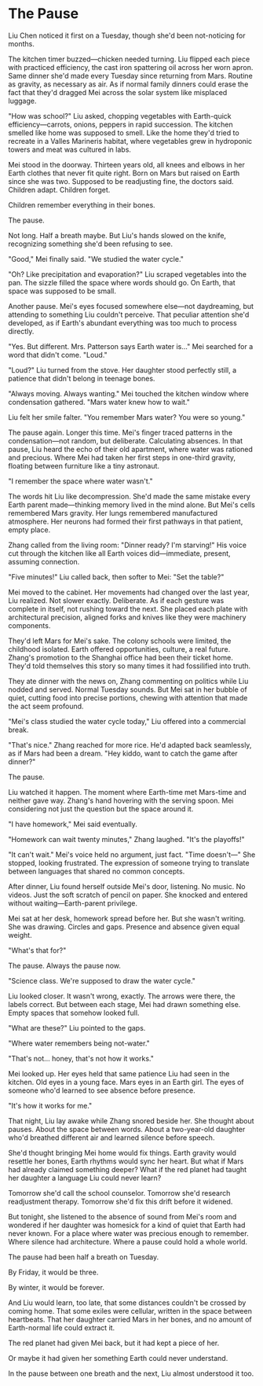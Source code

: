 # The Pause

Liu Chen noticed it first on a Tuesday, though she'd been not-noticing for months.

The kitchen timer buzzed—chicken needed turning. Liu flipped each piece with practiced efficiency, the cast iron spattering oil across her worn apron. Same dinner she'd made every Tuesday since returning from Mars. Routine as gravity, as necessary as air. As if normal family dinners could erase the fact that they'd dragged Mei across the solar system like misplaced luggage.

"How was school?" Liu asked, chopping vegetables with Earth-quick efficiency—carrots, onions, peppers in rapid succession. The kitchen smelled like home was supposed to smell. Like the home they'd tried to recreate in a Valles Marineris habitat, where vegetables grew in hydroponic towers and meat was cultured in labs.

Mei stood in the doorway. Thirteen years old, all knees and elbows in her Earth clothes that never fit quite right. Born on Mars but raised on Earth since she was two. Supposed to be readjusting fine, the doctors said. Children adapt. Children forget.

Children remember everything in their bones.

The pause.

Not long. Half a breath maybe. But Liu's hands slowed on the knife, recognizing something she'd been refusing to see.

"Good," Mei finally said. "We studied the water cycle."

"Oh? Like precipitation and evaporation?" Liu scraped vegetables into the pan. The sizzle filled the space where words should go. On Earth, that space was supposed to be small.

Another pause. Mei's eyes focused somewhere else—not daydreaming, but attending to something Liu couldn't perceive. That peculiar attention she'd developed, as if Earth's abundant everything was too much to process directly.

"Yes. But different. Mrs. Patterson says Earth water is..." Mei searched for a word that didn't come. "Loud."

"Loud?" Liu turned from the stove. Her daughter stood perfectly still, a patience that didn't belong in teenage bones.

"Always moving. Always wanting." Mei touched the kitchen window where condensation gathered. "Mars water knew how to wait."

Liu felt her smile falter. "You remember Mars water? You were so young."

The pause again. Longer this time. Mei's finger traced patterns in the condensation—not random, but deliberate. Calculating absences. In that pause, Liu heard the echo of their old apartment, where water was rationed and precious. Where Mei had taken her first steps in one-third gravity, floating between furniture like a tiny astronaut.

"I remember the space where water wasn't."

The words hit Liu like decompression. She'd made the same mistake every Earth parent made—thinking memory lived in the mind alone. But Mei's cells remembered Mars gravity. Her lungs remembered manufactured atmosphere. Her neurons had formed their first pathways in that patient, empty place.

Zhang called from the living room: "Dinner ready? I'm starving!" His voice cut through the kitchen like all Earth voices did—immediate, present, assuming connection.

"Five minutes!" Liu called back, then softer to Mei: "Set the table?"

Mei moved to the cabinet. Her movements had changed over the last year, Liu realized. Not slower exactly. Deliberate. As if each gesture was complete in itself, not rushing toward the next. She placed each plate with architectural precision, aligned forks and knives like they were machinery components.

They'd left Mars for Mei's sake. The colony schools were limited, the childhood isolated. Earth offered opportunities, culture, a real future. Zhang's promotion to the Shanghai office had been their ticket home. They'd told themselves this story so many times it had fossilified into truth.

They ate dinner with the news on, Zhang commenting on politics while Liu nodded and served. Normal Tuesday sounds. But Mei sat in her bubble of quiet, cutting food into precise portions, chewing with attention that made the act seem profound.

"Mei's class studied the water cycle today," Liu offered into a commercial break.

"That's nice." Zhang reached for more rice. He'd adapted back seamlessly, as if Mars had been a dream. "Hey kiddo, want to catch the game after dinner?"

The pause.

Liu watched it happen. The moment where Earth-time met Mars-time and neither gave way. Zhang's hand hovering with the serving spoon. Mei considering not just the question but the space around it.

"I have homework," Mei said eventually.

"Homework can wait twenty minutes," Zhang laughed. "It's the playoffs!"

"It can't wait." Mei's voice held no argument, just fact. "Time doesn't—" She stopped, looking frustrated. The expression of someone trying to translate between languages that shared no common concepts.

After dinner, Liu found herself outside Mei's door, listening. No music. No videos. Just the soft scratch of pencil on paper. She knocked and entered without waiting—Earth-parent privilege.

Mei sat at her desk, homework spread before her. But she wasn't writing. She was drawing. Circles and gaps. Presence and absence given equal weight.

"What's that for?"

The pause. Always the pause now.

"Science class. We're supposed to draw the water cycle."

Liu looked closer. It wasn't wrong, exactly. The arrows were there, the labels correct. But between each stage, Mei had drawn something else. Empty spaces that somehow looked full.

"What are these?" Liu pointed to the gaps.

"Where water remembers being not-water."

"That's not... honey, that's not how it works."

Mei looked up. Her eyes held that same patience Liu had seen in the kitchen. Old eyes in a young face. Mars eyes in an Earth girl. The eyes of someone who'd learned to see absence before presence.

"It's how it works for me."

That night, Liu lay awake while Zhang snored beside her. She thought about pauses. About the space between words. About a two-year-old daughter who'd breathed different air and learned silence before speech.

She'd thought bringing Mei home would fix things. Earth gravity would resettle her bones, Earth rhythms would sync her heart. But what if Mars had already claimed something deeper? What if the red planet had taught her daughter a language Liu could never learn?

Tomorrow she'd call the school counselor. Tomorrow she'd research readjustment therapy. Tomorrow she'd fix this drift before it widened.

But tonight, she listened to the absence of sound from Mei's room and wondered if her daughter was homesick for a kind of quiet that Earth had never known. For a place where water was precious enough to remember. Where silence had architecture. Where a pause could hold a whole world.

The pause had been half a breath on Tuesday.

By Friday, it would be three.

By winter, it would be forever.

And Liu would learn, too late, that some distances couldn't be crossed by coming home. That some exiles were cellular, written in the space between heartbeats. That her daughter carried Mars in her bones, and no amount of Earth-normal life could extract it.

The red planet had given Mei back, but it had kept a piece of her.

Or maybe it had given her something Earth could never understand.

In the pause between one breath and the next, Liu almost understood it too.